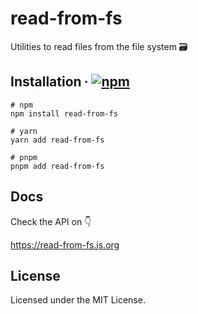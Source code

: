 # read-from-fs

Utilities to read files from the file system 🗃

## Installation ∙ [![npm](https://img.shields.io/npm/v/read-from-fs?color=blue&style=flat-square)](https://www.npmjs.com/package/read-from-fs)

```console
# npm
npm install read-from-fs

# yarn
yarn add read-from-fs

# pnpm
pnpm add read-from-fs
```

## Docs

Check the API on 👇

https://read-from-fs.js.org

## License

Licensed under the MIT License.
